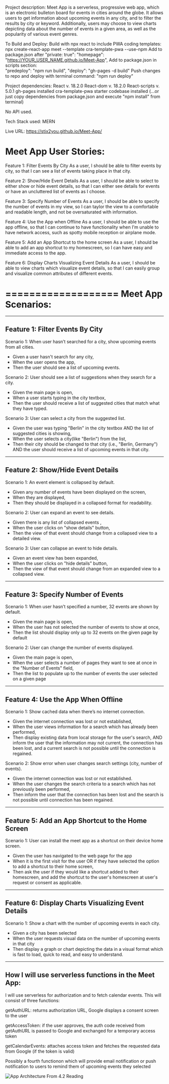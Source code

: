 Project description:
Meet App is a serverless, progressive web app, which is an electronic bulleton board for events in cities around the globe.  It allows users to get information about upcoming events in any city, and to filter the results by city or keyword. Additionally, users may choose to view charts depicting data about the number of events in a given area, as well as the popularity of various event genres.

To Build and Deploy:
Build with npx react to include PWA coding templates:
npx create-react-app meet --template cra-template-pwa --use-npm
Add to package.json after "private: true":  "homepage": "https://YOUR_USER_NAME.github.io/Meet-App", 
Add to package.json in scripts section:  
"predeploy": "npm run build",
"deploy": "gh-pages -d build"
Push changes to repo and deploy with terminal command:  "npm run deploy"

Project dependencies:
React v. 18.2.0
React-dom v. 18.2.0
React-scripts v. 5.0.1
gh-pages installed
cra-template-pwa starter codebase installed 
(...or just copy dependencies from package.json and execute "npm install" from terminal)

No API used.

Tech Stack used: MERN

Live URL: https://stix2you.github.io/Meet-App/




Meet App User Stories:
======================

Feature 1: Filter Events By City
As a user, 
I should be able to filter events by city, 
so that I can see a list of events taking place in that city.

Feature 2: Show/Hide Event Details
As a user, 
I should be able to select to either show or hide event details, 
so that I can either see details for events or have an uncluttered list of events as I choose. 

Feature 3: Specify Number of Events
As a user, 
I should be able to specify the number of events in my view, 
so I can taylor the view to a comfortable and readable length, and not be oversaturated with information.

Feature 4: Use the App when Offline
As a user, 
I should be able to use the app offline, 
so that I can continue to have functionality when I'm unable to have network access, such as spotty mobile reception or airplane mode.

Feature 5: Add an App Shortcut to the home screen
As a user, 
I should be able to add an app shortcut to my homescreen, 
so I can have easy and immediate access to the app.

Feature 6: Display Charts Visualizing Event Details
As a user, 
I should be able to view charts which visualize event details, 
so that I can easily group and visualize common attributes of different events.  




===================
Meet App Scenarios:
===================

--------------------------------
Feature 1: Filter Events By City
--------------------------------

Scenario 1: When user hasn’t searched for a city, show upcoming events from all cities.
 - Given a user hasn't search for any city,
 - When the user opens the app,
 - Then the user should see a list of upcoming events.

Scenario 2: User should see a list of suggestions when they search for a city.
 - Given the main page is open,
 - When a user starts typing in the city textbox,
 - Then the user should receive a list of suggested cities that match what they have typed.

Scenario 3: User can select a city from the suggested list.
 - Given the user was typing "Berlin" in the city textbox AND the list of suggested cities is showing,
 - When the user selects a city(like "Berlin") from the list,
 - Then their city should be changed to that city (i.e., "Berlin, Germany") AND the user should receive a list of upcoming events in that city.




----------------------------------
Feature 2: Show/Hide Event Details
----------------------------------

Scenario 1: An event element is collapsed by default.
 - Given any number of events have been displayed on the screen,
 - When they are displayed,
 - Then they should be displayed in a collapsed format for readability.


Scenario 2: User can expand an event to see details.
 - Given there is any list of collapsed events ,
 - When the user clicks on "show details" button,
 - Then the view of that event should change from a collapsed view to a detailed view.


Scenario 3: User can collapse an event to hide details.
 - Given an event view has been expanded,
 - When the user clicks on "hide details" button,
 - Then the view of that event should change from an expanded view to a collapsed view.



-----------------------------------
Feature 3: Specify Number of Events
-----------------------------------

Scenario 1: When user hasn’t specified a number, 32 events are shown by default.
 - Given the main page is open, 
 - When the user has not selected the number of events to show at once,
 - Then the list should display only up to 32 events on the given page by default


Scenario 2: User can change the number of events displayed.
 - Given the main page is open,
 - When the user selects a number of pages they want to see at once in the "Number of Events" field,
 - Then the list to populate up to the number of events the user selected on a given page



-----------------------------------
Feature 4: Use the App When Offline
-----------------------------------

Scenario 1: Show cached data when there’s no internet connection.
 - Given the internet connection was lost or not established,
 - When the user views information for a search which has already been performed,
 - Then display existing data from local storage for the user's search, AND inform the user that the information may not current, the connection has been lost, and a current search is not possible until the connection is regained.


Scenario 2: Show error when user changes search settings (city, number of events).
 - Given the internet connection was lost or not established.
 - When the user changes the search criteria to a search which has not previously been performed,
 - Then inform the user that the connection has been lost and the search is not possible until connection has been regained.



-------------------------------------------------
Feature 5: Add an App Shortcut to the Home Screen
-------------------------------------------------

Scenario 1: User can install the meet app as a shortcut on their device home screen.
 - Given the user has navigated to the web page for the app
 - When it is the first visit for the user OR if they have selected the option to add a shortcut to their home screen,
 - Then ask the user if they would like a shortcut added to their homescreen, and add the shortcut to the user's homescreen at user's request or consent as applicable. 



---------------------------------------------------
Feature 6: Display Charts Visualizing Event Details
---------------------------------------------------

Scenario 1: Show a chart with the number of upcoming events in each city.
 - Given a city has been selected
 - When the user requests visual data on the number of upcoming events in that city
 - Then display a graph or chart depicting the data in a visual format which is fast to load, quick to read, and easy to understand. 



----------------------------------------------------
How I will use serverless functions in the Meet App:
----------------------------------------------------

I will use serverless for authorization and to fetch calendar events.  This will consist of three functions:

getAuthURL: returns authorization URL, Google displays a consent screen to the user

getAccessToken: if the user approves, the auth code received from getAuthURL is passed to Google and exchanged for a temporary access token

getCalendarEvents: attaches access token and fetches the requested data from Google (if the token is valid)

Possibly a fourth functionon which will provide email notification or push notification to users to remind them of upcoming events they selected


![App Architecture From 4.2 Reading](./img/scenario-two-detailed.png)
